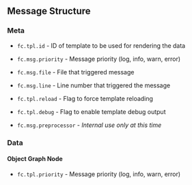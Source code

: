 

## Message Structure ##

### Meta ###

  * `fc.tpl.id` - ID of template to be used for rendering the data
  * `fc.msg.priority` - Message priority (log, info, warn, error)
  * `fc.msg.file` - File that triggered message
  * `fc.msg.line` - Line number that triggered the message

  * `fc.tpl.reload` - Flag to force template reloading
  * `fc.tpl.debug` - Flag to enable template debug output

  * `fc.msg.preprocessor` - *Internal use only at this time*


### Data ###

#### Object Graph Node ####

  * `fc.tpl.priority` - Message priority (log, info, warn, error)